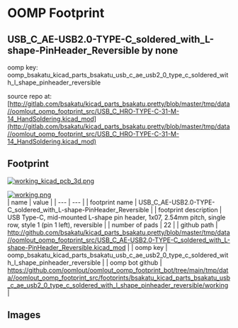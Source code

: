 # OOMP Footprint  
## USB_C_AE-USB2.0-TYPE-C_soldered_with_L-shape-PinHeader_Reversible  by none  
  
oomp key: oomp_bsakatu_kicad_parts_bsakatu_usb_c_ae_usb2_0_type_c_soldered_with_l_shape_pinheader_reversible  
  
source repo at: [http://gitlab.com/bsakatu/kicad_parts_bsakatu.pretty/blob/master/tmp/data//oomlout_oomp_footprint_src/USB_C_HRO-TYPE-C-31-M-14_HandSoldering.kicad_mod](http://gitlab.com/bsakatu/kicad_parts_bsakatu.pretty/blob/master/tmp/data//oomlout_oomp_footprint_src/USB_C_HRO-TYPE-C-31-M-14_HandSoldering.kicad_mod)  
## Footprint  
  
[![working_kicad_pcb_3d.png](working_kicad_pcb_3d_600.png)](working_kicad_pcb_3d.png)  
  
[![working.png](working_600.png)](working.png)  
| name | value | 
| --- | --- | 
| footprint name | USB_C_AE-USB2.0-TYPE-C_soldered_with_L-shape-PinHeader_Reversible | 
| footprint description | USB Type-C, mid-mounted L-shape pin header, 1x07, 2.54mm pitch, single row, style 1 (pin 1 left), reversible | 
| number of pads | 22 | 
| github path | http://github.com/bsakatu/kicad_parts_bsakatu.pretty/blob/master/tmp/data//oomlout_oomp_footprint_src/USB_C_AE-USB2.0-TYPE-C_soldered_with_L-shape-PinHeader_Reversible.kicad_mod | 
| oomp key | oomp_bsakatu_kicad_parts_bsakatu_usb_c_ae_usb2_0_type_c_soldered_with_l_shape_pinheader_reversible | 
| oomp bot github | https://github.com/oomlout/oomlout_oomp_footprint_bot/tree/main/tmp/data//oomlout_oomp_footprint_src/footprints/bsakatu_kicad_parts_bsakatu_usb_c_ae_usb2_0_type_c_soldered_with_l_shape_pinheader_reversible/working | 
## Images  
